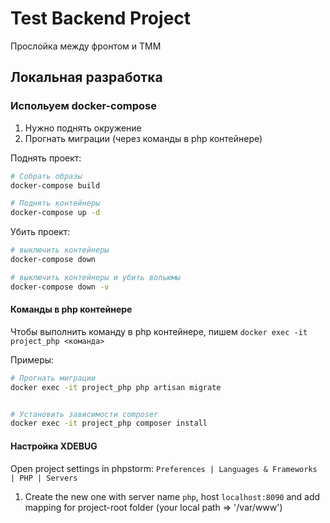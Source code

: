 # Test Backend Project

Прослойка между фронтом и ТММ

## Локальная разработка

### Испольуем docker-compose

1) Нужно поднять окружение
2) Прогнать миграции (через команды в php контейнере)

Поднять проект:
```bash
# Cобрать образы
docker-compose build

# Поднять контейнеры
docker-compose up -d
```

Убить проект:
```bash
# выключить контейнеры
docker-compose down

# выключить контейнеры и убить вольюмы
docker-compose down -v

```

#### Команды в php контейнере

Чтобы выполнить команду в php контейнере, пишем `docker exec -it project_php <команда>`

Примеры:
```bash
# Прогнать миграции
docker exec -it project_php php artisan migrate


# Установить зависимости composer
docker exec -it project_php composer install
```

#### Настройка XDEBUG
Open project settings in phpstorm: `Preferences | Languages & Frameworks | PHP | Servers`
1) Create the new one with server name `php`, host `localhost:8090` and add mapping for project-root folder (your local path => '/var/www')
